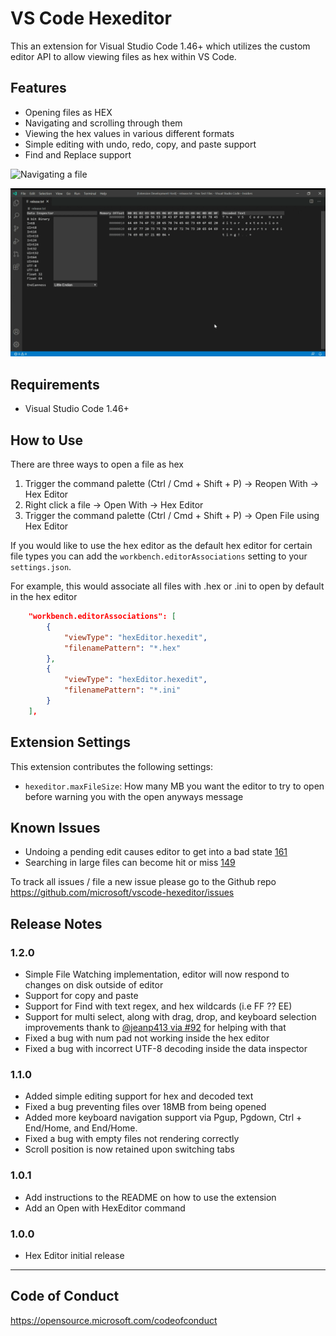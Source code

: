 # VS Code Hexeditor

This an extension for Visual Studio Code 1.46+ which utilizes the custom editor API to allow viewing files as hex within VS Code.

## Features

- Opening files as HEX
- Navigating and scrolling through them
- Viewing the hex values in various different formats
- Simple editing with undo, redo, copy, and paste support
- Find and Replace support

![Navigating a file](hex-editor.gif)

![Editing a file](hex-editor-editing.gif)

## Requirements

- Visual Studio Code 1.46+

## How to Use
There are three ways to open a file as hex
1. Trigger the command palette (Ctrl / Cmd + Shift + P) -> Reopen With -> Hex Editor
2. Right click a file -> Open With -> Hex Editor
3. Trigger the command palette (Ctrl / Cmd + Shift + P) -> Open File using Hex Editor

If you would like to use the hex editor as the default hex editor for certain file types you can add the `workbench.editorAssociations` setting to your `settings.json`.

For example, this would associate all files with .hex or .ini to open by default in the hex editor
```json
    "workbench.editorAssociations": [
        {
            "viewType": "hexEditor.hexedit",
            "filenamePattern": "*.hex"
        },
        {
            "viewType": "hexEditor.hexedit",
            "filenamePattern": "*.ini"
        }
    ],
```

## Extension Settings

This extension contributes the following settings:

* `hexeditor.maxFileSize`: How many MB you want the editor to try to open before warning you with the open anyways message

## Known Issues

- Undoing a pending edit causes editor to get into a bad state [161](https://github.com/microsoft/vscode-hexeditor/issues/161)
- Searching in large files can become hit or miss [149](https://github.com/microsoft/vscode-hexeditor/issues/149)

To track all issues / file a new issue please go to the Github repo https://github.com/microsoft/vscode-hexeditor/issues

## Release Notes

### 1.2.0
- Simple File Watching implementation, editor will now respond to changes on disk outside of editor
- Support for copy and paste
- Support for Find with text regex, and hex wildcards (i.e FF ?? EE)
- Support for multi select, along with drag, drop, and keyboard selection improvements thank to [@jeanp413 via #92](https://github.com/microsoft/vscode-hexeditor/pull/92) for helping with that
- Fixed a bug with num pad not working inside the hex editor
- Fixed a bug with incorrect UTF-8 decoding inside the data inspector

### 1.1.0
- Added simple editing support for hex and decoded text
- Fixed a bug preventing files over 18MB from being opened
- Added more keyboard navigation support via Pgup, Pgdown, Ctrl + End/Home, and End/Home.
- Fixed a bug with empty files not rendering correctly
- Scroll position is now retained upon switching tabs

### 1.0.1
- Add instructions to the README on how to use the extension
- Add an Open with HexEditor command

### 1.0.0
- Hex Editor initial release

-----------------------------------------------------------------------------------------------------------

## Code of Conduct
https://opensource.microsoft.com/codeofconduct
